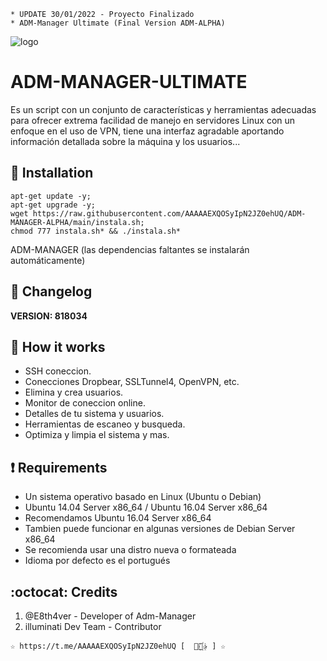 ﻿```
* UPDATE 30/01/2022 - Proyecto Finalizado
* ADM-Manager Ultimate (Final Version ADM-ALPHA)
```
![logo](https://github.com/AAAAAEXQOSyIpN2JZ0ehUQ/ADM-MANAGER-ALPHA/blob/main/Imagenes/ADM_MANAGER_ULTIMATE.png)

# ADM-MANAGER-ULTIMATE
Es un script con un conjunto de características y herramientas adecuadas para 
ofrecer extrema facilidad de manejo en servidores Linux con un enfoque en el uso de 
VPN, tiene una interfaz agradable aportando información detallada sobre la máquina
y los usuarios...

## :book: Installation
```
apt-get update -y; 
apt-get upgrade -y; 
wget https://raw.githubusercontent.com/AAAAAEXQOSyIpN2JZ0ehUQ/ADM-MANAGER-ALPHA/main/instala.sh; 
chmod 777 instala.sh* && ./instala.sh*
```
ADM-MANAGER (las dependencias faltantes se instalarán automáticamente)

## :scroll: Changelog
**VERSION: 818034**

## :book: How it works
* SSH coneccion.
* Conecciones Dropbear, SSLTunnel4, OpenVPN, etc.
* Elimina y crea usuarios.
* Monitor de coneccion online.
* Detalles de tu sistema y usuarios.
* Herramientas de escaneo y busqueda.
* Optimiza y limpia el sistema y mas.

## :heavy_exclamation_mark: Requirements
* Un sistema operativo basado en Linux (Ubuntu o Debian)
* Ubuntu 14.04 Server x86_64 / Ubuntu 16.04 Server x86_64
* Recomendamos Ubuntu 16.04 Server x86_64
* Tambien puede funcionar en algunas versiones de  Debian Server x86_64
* Se recomienda usar una distro nueva o formateada
* Idioma por defecto es el portugués

## :octocat: Credits
1. @E8th4ver - Developer of Adm-Manager
2. illuminati Dev Team - Contributor 
```
☆ https://t.me/AAAAAEXQOSyIpN2JZ0ehUQ [  ⃘⃤꙰✰ ] ☆
```
